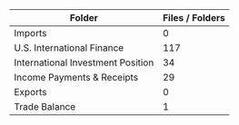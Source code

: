 | Folder                            |   Files / Folders |
|-----------------------------------|-------------------|
| Imports                           |                 0 |
| U.S. International Finance        |               117 |
| International Investment Position |                34 |
| Income Payments & Receipts        |                29 |
| Exports                           |                 0 |
| Trade Balance                     |                 1 |